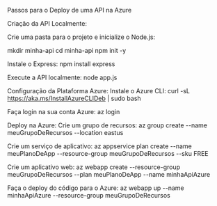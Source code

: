 Passos para o Deploy de uma API na Azure

Criação da API Localmente:

Crie uma pasta para o projeto e inicialize o Node.js:

mkdir minha-api
cd minha-api
npm init -y

Instale o Express:
npm install express

Execute a API localmente:
node app.js

Configuração da Plataforma Azure:
Instale o Azure CLI:
curl -sL https://aka.ms/InstallAzureCLIDeb | sudo bash

Faça login na sua conta Azure:
az login

Deploy na Azure:
Crie um grupo de recursos:
az group create --name meuGrupoDeRecursos --location eastus

Crie um serviço de aplicativo:
az appservice plan create --name meuPlanoDeApp --resource-group meuGrupoDeRecursos --sku FREE

Crie um aplicativo web:
az webapp create --resource-group meuGrupoDeRecursos --plan meuPlanoDeApp --name minhaApiAzure

Faça o deploy do código para o Azure:
az webapp up --name minhaApiAzure --resource-group meuGrupoDeRecursos
